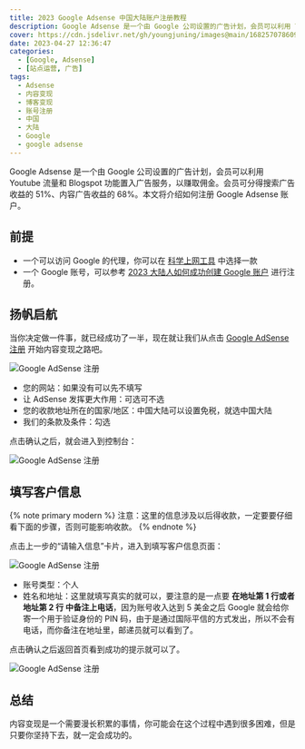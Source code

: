 ```yaml
---
title: 2023 Google Adsense 中国大陆账户注册教程
description: Google Adsense 是一个由 Google 公司设置的广告计划，会员可以利用 Youtube 流量和 Blogspot 功能置入广告服务，以赚取佣金。会员可分得搜索广告收益的51%、内容广告收益的68%。本文将介绍如何注册 Google Adsense 账户。
cover: https://cdn.jsdelivr.net/gh/youngjuning/images@main/1682570786092.png
date: 2023-04-27 12:36:47
categories:
  - [Google, Adsense]
  - [站点运营, 广告]
tags:
  - Adsense
  - 内容变现
  - 博客变现
  - 账号注册
  - 中国
  - 大陆
  - Google
  - google adsense
---
```


Google Adsense 是一个由 Google 公司设置的广告计划，会员可以利用 Youtube 流量和 Blogspot 功能置入广告服务，以赚取佣金。会员可分得搜索广告收益的 51%、内容广告收益的 68%。本文将介绍如何注册 Google Adsense 账户。

## 前提

- 一个可以访问 Google 的代理，你可以在 [科学上网工具](https://youngjuning.cn/vpn/) 中选择一款
- 一个 Google 账号，可以参考 [2023 大陆人如何成功创建 Google 账户](https://youngjuning.cn/382c92b68823/) 进行注册。

## 扬帆启航

当你决定做一件事，就已经成功了一半，现在就让我们从点击 [Google AdSense 注册](https://adsense.google.com/adsense/signup/create?referer=https://adsense.google.com/start/&sac=true&pli=1&authuser=0) 开始内容变现之路吧。

![Google AdSense 注册](https://cdn.jsdelivr.net/gh/youngjuning/images@main/1682570658242.png)

- 您的网站：如果没有可以先不填写
- 让 AdSense 发挥更大作用：可选可不选
- 您的收款地址所在的国家/地区：中国大陆可以设置免税，就选中国大陆
- 我们的条款及条件：勾选

点击确认之后，就会进入到控制台：

![Google AdSense 注册](https://cdn.jsdelivr.net/gh/youngjuning/images@main/1682571240158.png)

## 填写客户信息

{% note primary modern %}
注意：这里的信息涉及以后得收款，一定要要仔细看下面的步骤，否则可能影响收款。
{% endnote %}

点击上一步的“请输入信息”卡片，进入到填写客户信息页面：

![Google AdSense 注册](https://cdn.jsdelivr.net/gh/youngjuning/images@main/1682571783990.png)

- 账号类型：个人
- 姓名和地址：这里就填写真实的就可以，要注意的是一点要 **在地址第 1 行或者地址第 2 行 中备注上电话**，因为账号收入达到 5 美金之后 Google 就会给你寄一个用于验证身份的 PIN 码，由于是通过国际平信的方式发出，所以不会有电话，而你备注在地址里，邮递员就可以看到了。

点击确认之后返回首页看到成功的提示就可以了。

![Google AdSense 注册](https://cdn.jsdelivr.net/gh/youngjuning/images@main/1682572039101.png)

## 总结

内容变现是一个需要漫长积累的事情，你可能会在这个过程中遇到很多困难，但是只要你坚持下去，就一定会成功的。
